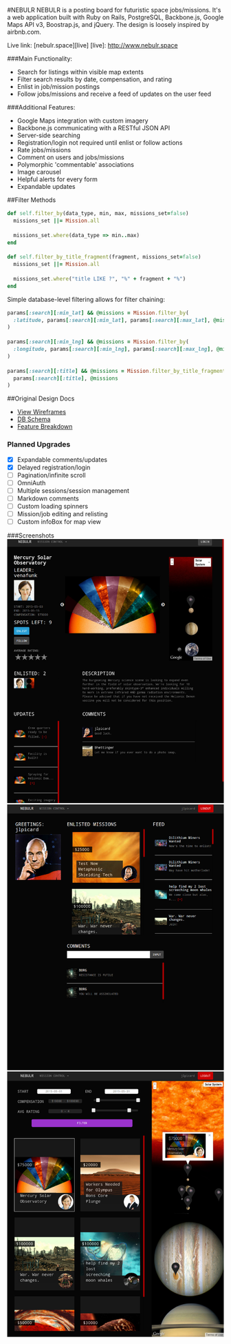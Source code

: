 #NEBULR
NEBULR is a posting board for futuristic space jobs/missions.
It's a web application built with Ruby on Rails, PostgreSQL, Backbone.js, Google Maps API v3, Boostrap.js, and jQuery. The design is loosely inspired by airbnb.com.

Live link: [nebulr.space][live]
[live]: http://www.nebulr.space

###Main Functionality:
* Search for listings within visible map extents
* Filter search results by date, compensation, and rating
* Enlist in job/mission postings
* Follow jobs/missions and receive a feed of updates on the user feed

###Additional Features:
* Google Maps integration with custom imagery
* Backbone.js communicating with a RESTful JSON API
* Server-side searching
* Registration/login not required until enlist or follow actions
* Rate jobs/missions
* Comment on users and jobs/missions
* Polymorphic 'commentable' associations
* Image carousel
* Helpful alerts for every form
* Expandable updates

##Filter Methods
```ruby
def self.filter_by(data_type, min, max, missions_set=false)
  missions_set ||= Mission.all

  missions_set.where(data_type => min..max)
end

def self.filter_by_title_fragment(fragment, missions_set=false)
  missions_set ||= Mission.all

  missions_set.where("title LIKE ?", "%" + fragment + "%")
end
```
Simple database-level filtering allows for filter chaining:
```ruby
params[:search][:min_lat] && @missions = Mission.filter_by(
  :latitude, params[:search][:min_lat], params[:search][:max_lat], @missions
)

params[:search][:min_lng] && @missions = Mission.filter_by(
  :longitude, params[:search][:min_lng], params[:search][:max_lng], @missions
)

params[:search][:title] && @missions = Mission.filter_by_title_fragment(
  params[:search][:title], @missions
)
```

##Original Design Docs
* [View Wireframes][views]
* [DB Schema][schema]
* [Feature Breakdown][breakdown]

[views]: ./docs/views.md
[schema]: ./docs/schema.md
[breakdown]: ./docs/feature_breakdown.md

### Planned Upgrades
- [x] Expandable comments/updates
- [x] Delayed registration/login
- [ ] Pagination/infinite scroll
- [ ] OmniAuth
- [ ] Multiple sessions/session management
- [ ] Markdown comments
- [ ] Custom loading spinners
- [ ] Mission/job editing and relisting
- [ ] Custom infoBox for map view

###Screenshots
![mission/job](/app/assets/images/mission_show.jpg)
![user](/app/assets/images/user_show.jpg)
![search](/app/assets/images/mission_search.jpg)
